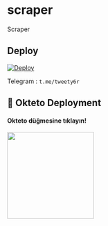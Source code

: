 # scraper
Scraper

## Deploy ##
[![Deploy](https://www.herokucdn.com/deploy/button.svg)](https://heroku.com/deploy?template=https://github.com/Dark-leon/scraper)


Telegram : ```t.me/tweety6r```

## 🚀 Okteto Deployment

<h4>Okteto düğmesine tıklayın!</h4>
<a href="https://cloud.okteto.com/deploy?repository=https://github.com/Dark-leon/scraper"><img src="https://img.shields.io/badge/Deploy%20To%20Okteto-informational?style=for-the-badge&logo=Okteto" width="200""/></a>
 

